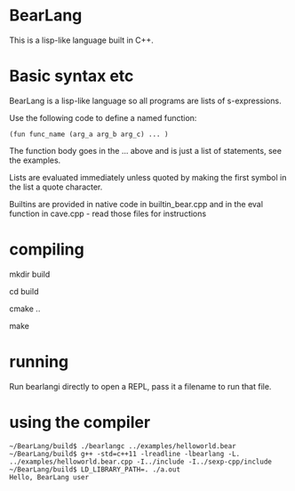 # BearLang

This is a lisp-like language built in C++.

# Basic syntax etc

BearLang is a lisp-like language so all programs are lists of s-expressions.

Use the following code to define a named function:

```
(fun func_name (arg_a arg_b arg_c) ... )
```

The function body goes in the ... above and is just a list of statements, see the examples.

Lists are evaluated immediately unless quoted by making the first symbol in the list a quote character.

Builtins are provided in native code in builtin_bear.cpp and in the eval function in cave.cpp - read those files for instructions

# compiling

mkdir build

cd build

cmake ..

make

# running

Run bearlangi directly to open a REPL, pass it a filename to run that file.

# using the compiler

```
~/BearLang/build$ ./bearlangc ../examples/helloworld.bear 
~/BearLang/build$ g++ -std=c++11 -lreadline -lbearlang -L. ../examples/helloworld.bear.cpp -I../include -I../sexp-cpp/include
~/BearLang/build$ LD_LIBRARY_PATH=. ./a.out
Hello, BearLang user
```
